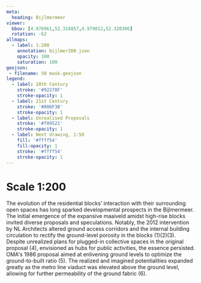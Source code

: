 ```yaml
---
meta:
  heading: Bijlmermeer
viewer:
  bbox: [4.976961,52.318857,4.979012,52.320306]
  rotation: -62
allmaps:
  - label: 1:200
    annotation: bijlmer200.json
    opacity: 100
    saturation: 100
geojson:
 - filename: 50 mask.geojson
legend:
  - label: 20th Century
    stroke: '#92278F'
    stroke-opacity: 1
  - label: 21st Century
    stroke: '#006F3B'
    stroke-opacity: 1
  - label: Unrealised Proposals
    stroke: '#f89521'
    stroke-opacity: 1
  - label: Next drawing, 1:50
    fill: '#ffff54'
    fill-opacity: 1
    stroke: '#ffff54'
    stroke-opacity: 1
---
```

# Scale 1:200

The evolution of the residential blocks’ interaction with their surrounding open spaces has long sparked developmental prospects in the Bijlmermeer. The initial emergence of the expansive maaiveld amidst high-rise blocks invited diverse proposals and speculations. Notably, the 2012 intervention by NL Architects altered ground access corridors and the internal building circulation to rectify the ground-level porosity in the blocks (1)(2)(3). Despite unrealized plans for plugged-in collective spaces in the original proposal (4), envisioned as hubs for public activities, the essence persisted. OMA's 1986 proposal aimed at enlivening ground levels to optimize the ground-to-built ratio (5). The realized and imagined potentialities expanded greatly as the metro line viaduct was elevated above the ground level, allowing for further permeability of the ground fabric (6).
